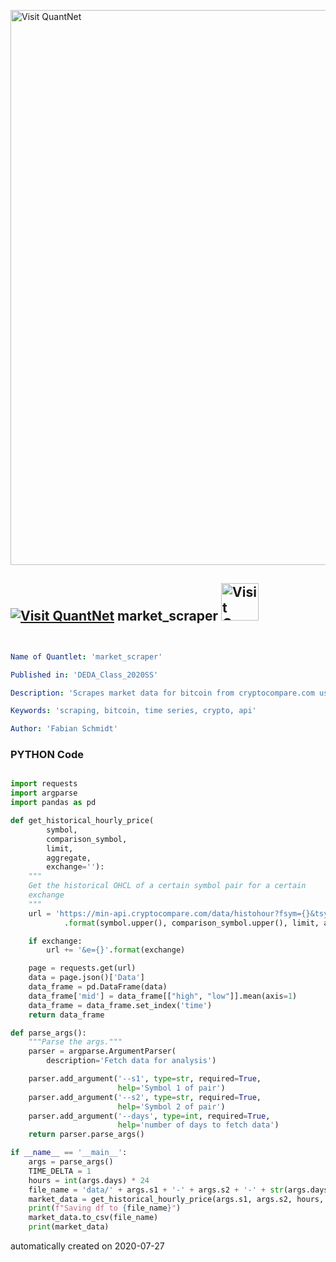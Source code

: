 [<img src="https://github.com/QuantLet/Styleguide-and-FAQ/blob/master/pictures/banner.png" width="888" alt="Visit QuantNet">](http://quantlet.de/)

## [<img src="https://github.com/QuantLet/Styleguide-and-FAQ/blob/master/pictures/qloqo.png" alt="Visit QuantNet">](http://quantlet.de/) **market_scraper** [<img src="https://github.com/QuantLet/Styleguide-and-FAQ/blob/master/pictures/QN2.png" width="60" alt="Visit QuantNet 2.0">](http://quantlet.de/)

```yaml


Name of Quantlet: 'market_scraper'

Published in: 'DEDA_Class_2020SS'

Description: 'Scrapes market data for bitcoin from cryptocompare.com using API access'

Keywords: 'scraping, bitcoin, time series, crypto, api'

Author: 'Fabian Schmidt'

```

### PYTHON Code
```python

import requests
import argparse
import pandas as pd

def get_historical_hourly_price(
        symbol,
        comparison_symbol,
        limit,
        aggregate,
        exchange=''):
    """
    Get the historical OHCL of a certain symbol pair for a certain
    exchange
    """
    url = 'https://min-api.cryptocompare.com/data/histohour?fsym={}&tsym={}&limit={}&aggregate={}'\
            .format(symbol.upper(), comparison_symbol.upper(), limit, aggregate)

    if exchange:
        url += '&e={}'.format(exchange)

    page = requests.get(url)
    data = page.json()['Data']
    data_frame = pd.DataFrame(data)
    data_frame['mid'] = data_frame[["high", "low"]].mean(axis=1)
    data_frame = data_frame.set_index('time')
    return data_frame

def parse_args():
    """Parse the args."""
    parser = argparse.ArgumentParser(
        description='Fetch data for analysis')

    parser.add_argument('--s1', type=str, required=True,
                        help='Symbol 1 of pair')
    parser.add_argument('--s2', type=str, required=True,
                        help='Symbol 2 of pair')
    parser.add_argument('--days', type=int, required=True,
                        help='number of days to fetch data')
    return parser.parse_args()

if __name__ == '__main__':
    args = parse_args()
    TIME_DELTA = 1
    hours = int(args.days) * 24
    file_name = 'data/' + args.s1 + '-' + args.s2 + '-' + str(args.days) + '.csv'
    market_data = get_historical_hourly_price(args.s1, args.s2, hours, TIME_DELTA)
    print(f"Saving df to {file_name}")
    market_data.to_csv(file_name)
    print(market_data)
```

automatically created on 2020-07-27